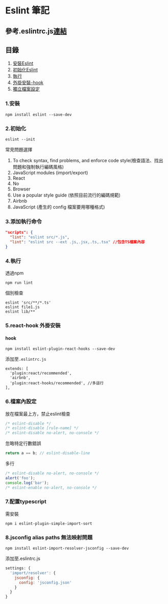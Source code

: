 # Eslint 筆記

## 參考.eslintrc.js[連結](https://github.com/areslin1201/note/blob/main/7.front_tools/eslint/.eslintrc.js)

## 目錄
1. [安裝Eslint](#1安裝)
2. [初始化Eslint](#2初始化)
3. [執行](#3添加執行命令)
4. [外掛安裝-hook](#5react-hook-外掛安裝)
5. [獨立檔案設定](#6檔案內設定)

### 1.安裝
```shell
npm install eslint --save-dev
```

### 2.初始化
```shell
eslint --init
```

常見問題選擇

1. To check syntax, find problems, and enforce code style(檢查語法、找出問題和強制執行編碼風格)
2. JavaScript modules (import/export)
3. React
4. No
5. Browser
6. Use a popular style guide (依照目前流行的編碼規範)
7. Airbnb
8. JavaScript (產生的 config 檔案要用哪種格式)

### 3.添加執行命令
```json
"scripts": {
  "lint": "eslint src/*.js",
  "lint": "eslint src --ext .js,.jsx,.ts,.tsx" //包含TS檔案內容
}
```

### 4.執行
透過npm
```shell
npm run lint
```

個別檢查
```shell
eslint 'src/**/*.ts'
eslint file1.js
eslint lib/**
```

### 5.react-hook 外掛安裝
#### hook
```shell
npm install eslint-plugin-react-hooks --save-dev
```

添加至`.eslintrc.js`

```
extends: [
  'plugin:react/recommended',
  'airbnb',
  'plugin:react-hooks/recommended', //多這行
],
```

### 6.檔案內設定
放在檔案最上方，禁止eslint檢查

```js
/* eslint-disable */
/* eslint-disable [rule-name] */
/* eslint-disable no-alert, no-console */
```

忽略特定行數錯誤

```js
return a == b; // eslint-disable-line
```

多行

```js
/* eslint-disable no-alert, no-console */
alert('foo');
console.log('bar');
/* eslint-enable no-alert, no-console */
```

### 7.配置typescript
需安裝
```shell
npm i eslint-plugin-simple-import-sort
```

### 8.jsconfig alias paths 無法映射問題
```shell
npm install eslint-import-resolver-jsconfig --save-dev
```

添加至.eslintrc.js
```js
settings: {
  'import/resolver': {
    jsconfig: {
      config: 'jsconfig.json'
    }
  }
}
```